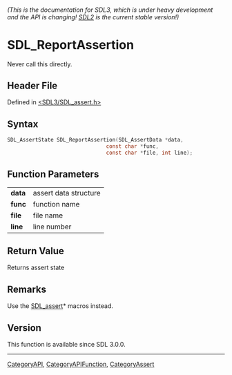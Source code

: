 ###### (This is the documentation for SDL3, which is under heavy development and the API is changing! [SDL2](https://wiki.libsdl.org/SDL2/) is the current stable version!)
# SDL_ReportAssertion

Never call this directly.

## Header File

Defined in [<SDL3/SDL_assert.h>](https://github.com/libsdl-org/SDL/blob/main/include/SDL3/SDL_assert.h)

## Syntax

```c
SDL_AssertState SDL_ReportAssertion(SDL_AssertData *data,
                                const char *func,
                                const char *file, int line);
```

## Function Parameters

|              |                       |
| ------------ | --------------------- |
| **data**     | assert data structure |
| **func**     | function name         |
| **file**     | file name             |
| **line**     | line number           |

## Return Value

Returns assert state

## Remarks

Use the [SDL_assert](SDL_assert)* macros instead.

## Version

This function is available since SDL 3.0.0.

----
[CategoryAPI](CategoryAPI), [CategoryAPIFunction](CategoryAPIFunction), [CategoryAssert](CategoryAssert)

